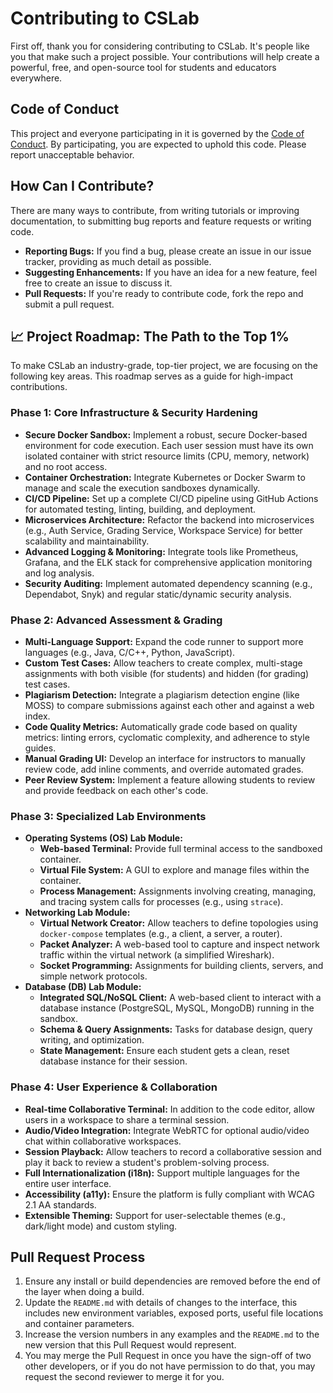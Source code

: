 # Contributing to CSLab

First off, thank you for considering contributing to CSLab. It's people like you that make such a project possible. Your contributions will help create a powerful, free, and open-source tool for students and educators everywhere.

## Code of Conduct

This project and everyone participating in it is governed by the [Code of Conduct](CODE_OF_CONDUCT.md). By participating, you are expected to uphold this code. Please report unacceptable behavior.

## How Can I Contribute?

There are many ways to contribute, from writing tutorials or improving documentation, to submitting bug reports and feature requests or writing code.

* **Reporting Bugs:** If you find a bug, please create an issue in our issue tracker, providing as much detail as possible.
* **Suggesting Enhancements:** If you have an idea for a new feature, feel free to create an issue to discuss it.
* **Pull Requests:** If you're ready to contribute code, fork the repo and submit a pull request.

## 📈 Project Roadmap: The Path to the Top 1%

To make CSLab an industry-grade, top-tier project, we are focusing on the following key areas. This roadmap serves as a guide for high-impact contributions.

### Phase 1: Core Infrastructure & Security Hardening

* **Secure Docker Sandbox:** Implement a robust, secure Docker-based environment for code execution. Each user session must have its own isolated container with strict resource limits (CPU, memory, network) and no root access.
* **Container Orchestration:** Integrate Kubernetes or Docker Swarm to manage and scale the execution sandboxes dynamically.
* **CI/CD Pipeline:** Set up a complete CI/CD pipeline using GitHub Actions for automated testing, linting, building, and deployment.
* **Microservices Architecture:** Refactor the backend into microservices (e.g., Auth Service, Grading Service, Workspace Service) for better scalability and maintainability.
* **Advanced Logging & Monitoring:** Integrate tools like Prometheus, Grafana, and the ELK stack for comprehensive application monitoring and log analysis.
* **Security Auditing:** Implement automated dependency scanning (e.g., Dependabot, Snyk) and regular static/dynamic security analysis.

### Phase 2: Advanced Assessment & Grading

* **Multi-Language Support:** Expand the code runner to support more languages (e.g., Java, C/C++, Python, JavaScript).
* **Custom Test Cases:** Allow teachers to create complex, multi-stage assignments with both visible (for students) and hidden (for grading) test cases.
* **Plagiarism Detection:** Integrate a plagiarism detection engine (like MOSS) to compare submissions against each other and against a web index.
* **Code Quality Metrics:** Automatically grade code based on quality metrics: linting errors, cyclomatic complexity, and adherence to style guides.
* **Manual Grading UI:** Develop an interface for instructors to manually review code, add inline comments, and override automated grades.
* **Peer Review System:** Implement a feature allowing students to review and provide feedback on each other's code.

### Phase 3: Specialized Lab Environments

* **Operating Systems (OS) Lab Module:**
    * **Web-based Terminal:** Provide full terminal access to the sandboxed container.
    * **Virtual File System:** A GUI to explore and manage files within the container.
    * **Process Management:** Assignments involving creating, managing, and tracing system calls for processes (e.g., using `strace`).
* **Networking Lab Module:**
    * **Virtual Network Creator:** Allow teachers to define topologies using `docker-compose` templates (e.g., a client, a server, a router).
    * **Packet Analyzer:** A web-based tool to capture and inspect network traffic within the virtual network (a simplified Wireshark).
    * **Socket Programming:** Assignments for building clients, servers, and simple network protocols.
* **Database (DB) Lab Module:**
    * **Integrated SQL/NoSQL Client:** A web-based client to interact with a database instance (PostgreSQL, MySQL, MongoDB) running in the sandbox.
    * **Schema & Query Assignments:** Tasks for database design, query writing, and optimization.
    * **State Management:** Ensure each student gets a clean, reset database instance for their session.

### Phase 4: User Experience & Collaboration

* **Real-time Collaborative Terminal:** In addition to the code editor, allow users in a workspace to share a terminal session.
* **Audio/Video Integration:** Integrate WebRTC for optional audio/video chat within collaborative workspaces.
* **Session Playback:** Allow teachers to record a collaborative session and play it back to review a student's problem-solving process.
* **Full Internationalization (i18n):** Support multiple languages for the entire user interface.
* **Accessibility (a11y):** Ensure the platform is fully compliant with WCAG 2.1 AA standards.
* **Extensible Theming:** Support for user-selectable themes (e.g., dark/light mode) and custom styling.

## Pull Request Process

1.  Ensure any install or build dependencies are removed before the end of the layer when doing a build.
2.  Update the `README.md` with details of changes to the interface, this includes new environment variables, exposed ports, useful file locations and container parameters.
3.  Increase the version numbers in any examples and the `README.md` to the new version that this Pull Request would represent.
4.  You may merge the Pull Request in once you have the sign-off of two other developers, or if you do not have permission to do that, you may request the second reviewer to merge it for you.